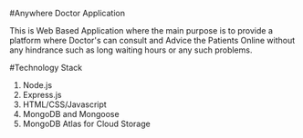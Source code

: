 #Anywhere Doctor Application

This is Web Based Application where the main purpose is to provide a platform where Doctor's can consult and Advice the Patients 
Online without any hindrance such as long waiting hours or any such problems.


#Technology Stack

1. Node.js
2. Express.js
3. HTML/CSS/Javascript
4. MongoDB and Mongoose
5. MongoDB Atlas for Cloud Storage
